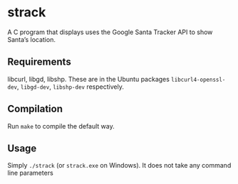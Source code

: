 # strack
A C program that displays uses the Google Santa Tracker API to show Santa’s location.
## Requirements
libcurl, libgd, libshp. These are in the Ubuntu packages `libcurl4-openssl-dev`, `libgd-dev`, `libshp-dev` respectively.
## Compilation
Run `make` to compile the default way.
## Usage
Simply `./strack` (or `strack.exe` on Windows). It does not take any command line parameters
